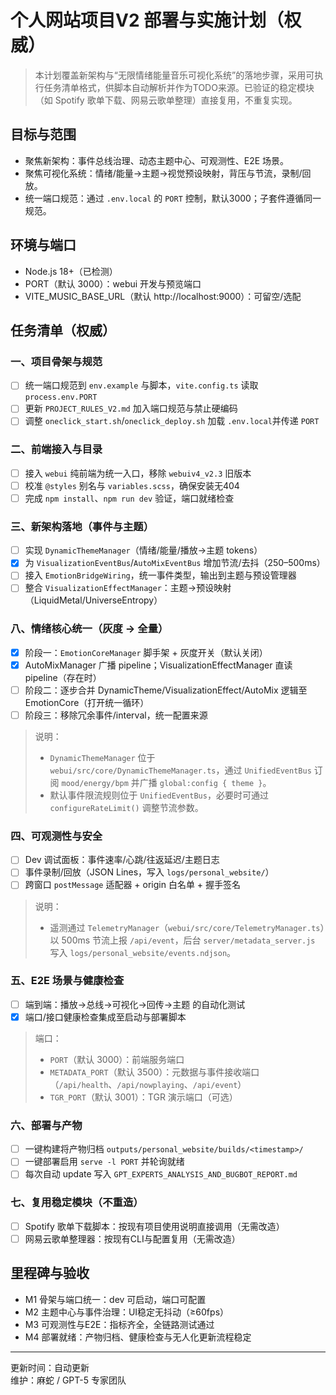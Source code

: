 # 个人网站项目V2 部署与实施计划（权威）

> 本计划覆盖新架构与“无限情绪能量音乐可视化系统”的落地步骤，采用可执行任务清单格式，供脚本自动解析并作为TODO来源。已验证的稳定模块（如 Spotify 歌单下载、网易云歌单整理）直接复用，不重复实现。

## 目标与范围
- 聚焦新架构：事件总线治理、动态主题中心、可观测性、E2E 场景。
- 聚焦可视化系统：情绪/能量→主题→视觉预设映射，背压与节流，录制/回放。
- 统一端口规范：通过 `.env.local` 的 `PORT` 控制，默认3000；子套件遵循同一规范。

## 环境与端口
- Node.js 18+（已检测）
- PORT（默认 3000）：webui 开发与预览端口
- VITE_MUSIC_BASE_URL（默认 http://localhost:9000）：可留空/选配

## 任务清单（权威）

### 一、项目骨架与规范
- [ ] 统一端口规范到 `env.example` 与脚本，`vite.config.ts` 读取 `process.env.PORT`
- [ ] 更新 `PROJECT_RULES_V2.md` 加入端口规范与禁止硬编码
- [ ] 调整 `oneclick_start.sh`/`oneclick_deploy.sh` 加载 `.env.local`并传递 `PORT`

### 二、前端接入与目录
- [ ] 接入 `webui` 纯前端为统一入口，移除 `webuiv4_v2.3` 旧版本
- [ ] 校准 `@styles` 别名与 `variables.scss`，确保安装无404
- [ ] 完成 `npm install`、`npm run dev` 验证，端口就绪检查

### 三、新架构落地（事件与主题）
- [ ] 实现 `DynamicThemeManager`（情绪/能量/播放→主题 tokens）
- [x] 为 `VisualizationEventBus`/`AutoMixEventBus` 增加节流/去抖（250–500ms）
- [ ] 接入 `EmotionBridgeWiring`，统一事件类型，输出到主题与预设管理器
- [ ] 整合 `VisualizationEffectManager`：主题→预设映射（LiquidMetal/UniverseEntropy）
### 八、情绪核心统一（灰度 → 全量）
- [x] 阶段一：`EmotionCoreManager` 脚手架 + 灰度开关（默认关闭）
- [x] AutoMixManager 广播 pipeline；VisualizationEffectManager 直读 pipeline（存在时）
- [ ] 阶段二：逐步合并 DynamicTheme/VisualizationEffect/AutoMix 逻辑至 EmotionCore（打开统一循环）
- [ ] 阶段三：移除冗余事件/interval，统一配置来源

> 说明：
> - `DynamicThemeManager` 位于 `webui/src/core/DynamicThemeManager.ts`，通过 `UnifiedEventBus` 订阅 `mood/energy/bpm` 并广播 `global:config { theme }`。
> - 默认事件限流规则位于 `UnifiedEventBus`，必要时可通过 `configureRateLimit()` 调整节流参数。

### 四、可观测性与安全
- [ ] Dev 调试面板：事件速率/心跳/往返延迟/主题日志
- [ ] 事件录制/回放（JSON Lines，写入 `logs/personal_website/`）
- [ ] 跨窗口 `postMessage` 适配器 + origin 白名单 + 握手签名

> 说明：
> - 遥测通过 `TelemetryManager`（`webui/src/core/TelemetryManager.ts`）以 500ms 节流上报 `/api/event`，后台 `server/metadata_server.js` 写入 `logs/personal_website/events.ndjson`。

### 五、E2E 场景与健康检查
- [ ] 端到端：播放→总线→可视化→回传→主题 的自动化测试
- [x] 端口/接口健康检查集成至启动与部署脚本

> 端口：
> - `PORT`（默认 3000）：前端服务端口
> - `METADATA_PORT`（默认 3500）：元数据与事件接收端口（`/api/health`、`/api/nowplaying`、`/api/event`）
> - `TGR_PORT`（默认 3001）：TGR 演示端口（可选）

### 六、部署与产物
- [ ] 一键构建将产物归档 `outputs/personal_website/builds/<timestamp>/`
- [ ] 一键部署启用 `serve -l PORT` 并轮询就绪
- [ ] 每次自动 update 写入 `GPT_EXPERTS_ANALYSIS_AND_BUGBOT_REPORT.md`

### 七、复用稳定模块（不重造）
- [ ] Spotify 歌单下载脚本：按现有项目使用说明直接调用（无需改造）
- [ ] 网易云歌单整理器：按现有CLI与配置复用（无需改造）

## 里程碑与验收
- M1 骨架与端口统一：dev 可启动，端口可配置
- M2 主题中心与事件治理：UI稳定无抖动（≥60fps）
- M3 可观测性与E2E：指标齐全，全链路测试通过
- M4 部署就绪：产物归档、健康检查与无人化更新流程稳定

---
更新时间：自动更新  
维护：麻蛇 / GPT-5 专家团队


